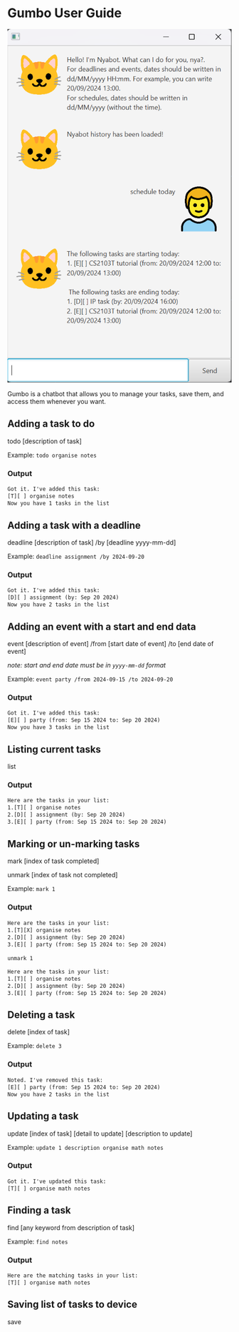 # Gumbo User Guide

<img src="Ui.png" alt="Preview of chatbot">

Gumbo is a chatbot that allows you to manage your tasks, 
save them, and access them whenever you want.

## Adding a task to do

todo [description of task]

Example: `todo organise notes`

### Output

```
Got it. I've added this task:
[T][ ] organise notes
Now you have 1 tasks in the list
```
## Adding a task with a deadline

deadline [description of task] /by [deadline yyyy-mm-dd]

Example: `deadline assignment /by 2024-09-20`

### Output

```
Got it. I've added this task:
[D][ ] assignment (by: Sep 20 2024)
Now you have 2 tasks in the list
```
## Adding an event with a start and end data

event [description of event] /from [start date of event] /to [end date of event]

_note: start and end date must be in ```yyyy-mm-dd``` format_

Example: `event party /from 2024-09-15 /to 2024-09-20`

### Output

```
Got it. I've added this task:
[E][ ] party (from: Sep 15 2024 to: Sep 20 2024)
Now you have 3 tasks in the list
```
## Listing current tasks

list

### Output

```
Here are the tasks in your list:
1.[T][ ] organise notes
2.[D][ ] assignment (by: Sep 20 2024)
3.[E][ ] party (from: Sep 15 2024 to: Sep 20 2024)
```

## Marking or un-marking tasks

mark [index of task completed]

unmark [index of task not completed]

Example: `mark 1`

### Output

```
Here are the tasks in your list:
1.[T][X] organise notes
2.[D][ ] assignment (by: Sep 20 2024)
3.[E][ ] party (from: Sep 15 2024 to: Sep 20 2024)
```
`unmark 1`

```
Here are the tasks in your list:
1.[T][ ] organise notes
2.[D][ ] assignment (by: Sep 20 2024)
3.[E][ ] party (from: Sep 15 2024 to: Sep 20 2024)
```
## Deleting a task

delete [index of task]

Example: `delete 3`

### Output

```
Noted. I've removed this task:
[E][ ] party (from: Sep 15 2024 to: Sep 20 2024)
Now you have 2 tasks in the list
```

## Updating a task

update [index of task] [detail to update] [description to update]

Example: `update 1 description organise math notes  `

### Output

```
Got it. I've updated this task:
[T][ ] organise math notes
```

## Finding a task

find [any keyword from description of task]

Example: `find notes`

### Output

```
Here are the matching tasks in your list:
[T][ ] organise math notes
```

## Saving list of tasks to device

save



